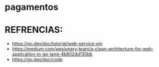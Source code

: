 # pagamentos

# REFRENCIAS:
- https://go.dev/doc/tutorial/web-service-gin
- https://medium.com/wesionary-team/a-clean-architecture-for-web-application-in-go-lang-4b802dd130bb
- https://go.dev/doc/code